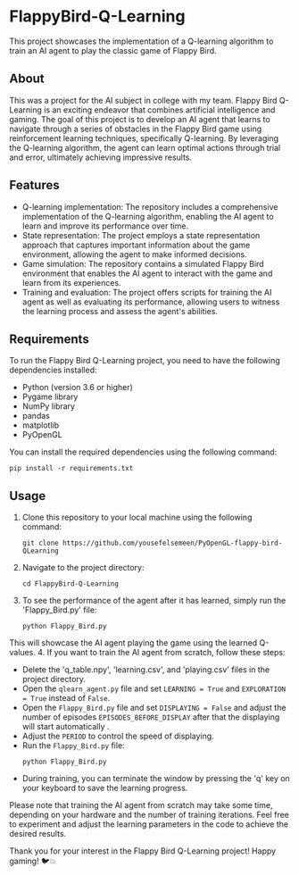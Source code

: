 # FlappyBird-Q-Learning
This project showcases the implementation of a Q-learning algorithm
to train an AI agent to play the classic game of Flappy Bird.

## About
This was a project for the AI subject in college with my team.
Flappy Bird Q-Learning is an exciting endeavor that combines
artificial intelligence and gaming.
The goal of this project is to develop an AI agent that learns
to navigate through a series of obstacles in the Flappy Bird game 
using reinforcement learning techniques, specifically Q-learning.
By leveraging the Q-learning algorithm,
the agent can learn optimal actions through trial and error,
ultimately achieving impressive results.

## Features
- Q-learning implementation: The repository includes a comprehensive implementation of the Q-learning algorithm, enabling the AI agent to learn and improve its performance over time.
- State representation: The project employs a state representation approach that captures important information about the game environment, allowing the agent to make informed decisions.
- Game simulation: The repository contains a simulated Flappy Bird environment that enables the AI agent to interact with the game and learn from its experiences.
- Training and evaluation: The project offers scripts for training the AI agent as well as evaluating its performance, allowing users to witness the learning process and assess the agent's abilities.

## Requirements
To run the Flappy Bird Q-Learning project, you need to have the following dependencies installed:
- Python (version 3.6 or higher)
- Pygame library
- NumPy library
- pandas
- matplotlib
- PyOpenGL

You can install the required dependencies using the following command:
```
pip install -r requirements.txt
```

## Usage
1. Clone this repository to your local machine using the following command:
   ```
   git clone https://github.com/yousefelsemeen/PyOpenGL-flappy-bird-QLearning
   ```

2. Navigate to the project directory:
   ```
   cd FlappyBird-Q-Learning
   ```

3. To see the performance of the agent after it has learned, simply run the 'Flappy_Bird.py' file:
   ```
   python Flappy_Bird.py
   ```
This will showcase the AI agent playing the game using the learned Q-values.
4. If you want to train the AI agent from scratch, follow these steps:

- Delete the 'q_table.npy', 'learning.csv', and 'playing.csv' files in the project directory.
- Open the `qlearn_agent.py` file and set `LEARNING = True` and `EXPLORATION = True` instead of `False`.
- Open the `Flappy_Bird.py` file and set `DISPLAYING = False` and adjust the number of episodes `EPISODES_BEFORE_DISPLAY` after that the displaying will start automatically .
- Adjust the `PERIOD` to control the speed of displaying.  
- Run the `Flappy_Bird.py` file:
   ```
   python Flappy_Bird.py
   ```
- During training, you can terminate the window by pressing the 'q' key on your keyboard to save the learning progress.

Please note that training the AI agent from scratch may take some time, depending on your hardware and the number of training iterations. Feel free to experiment and adjust the learning parameters in the code to achieve the desired results.


Thank you for your interest in the Flappy Bird Q-Learning project! Happy gaming! 🐦💥
